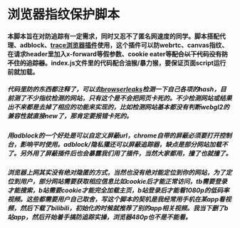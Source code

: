 # 浏览器指纹保护脚本
#### 本脚本旨在对防追踪有一定需求，同时又忍不了匿名网速度的同学。脚本搭配代理、adblock、[trace浏览器插件](https://chrome.google.com/webstore/detail/njkmjblmcfiobddjgebnoeldkjcplfjb)使用，这个插件可以防webrtc、canvas指纹、在请求header里加入x-forward等假参数、cookie eater等<s>配合以下代码没有防不住的追踪器</s>。index.js文件里的代码配合油猴/暴力猴，要保证页面script运行前就加载。

##### 代码里防的东西都注释了，可以去[browserleaks](https://browserleaks.com/)检测一下自己各项的hash，目前测了不少指纹检测的网站，只有这个是不会把网页卡死的。不少检测网站或结果出不来都是去掉了相应的功能来实现的，比如检测网站基本都没有判断webgl2的兼容性就直接new了，那肯定要报错卡死的。
#####  用adblock的一个好处是可以自定义屏蔽url，chrome自带的屏蔽必须要打开控制台，影响平时使用。adblock/隐私獾还可以屏蔽追踪器，缺点是部分网站加载不了。另外用了屏蔽插件后也会暴露我们用了插件，当然大家都用，撞了也就撞了。
##### 浏览器上网其实没有绝对隐匿的方式，当然也没有绝对能定位到你的网站，为了定位到用户，部分网站需要获取相应信息比如cookie后才能正常访问，tb需要登录才能搜索，b站需要cookie才能完全加载主页，b站登录后才能看1080p的低码率视频。这些都需要用户自己取舍，写这个脚本的契机是我经常用手机在某app看视频，然后下载了bilibili，初始化的时候就推荐了别的app相关视频。我当下删了b站app，然后开始着手搞防追踪实操，浏览器480p也不是不能看。